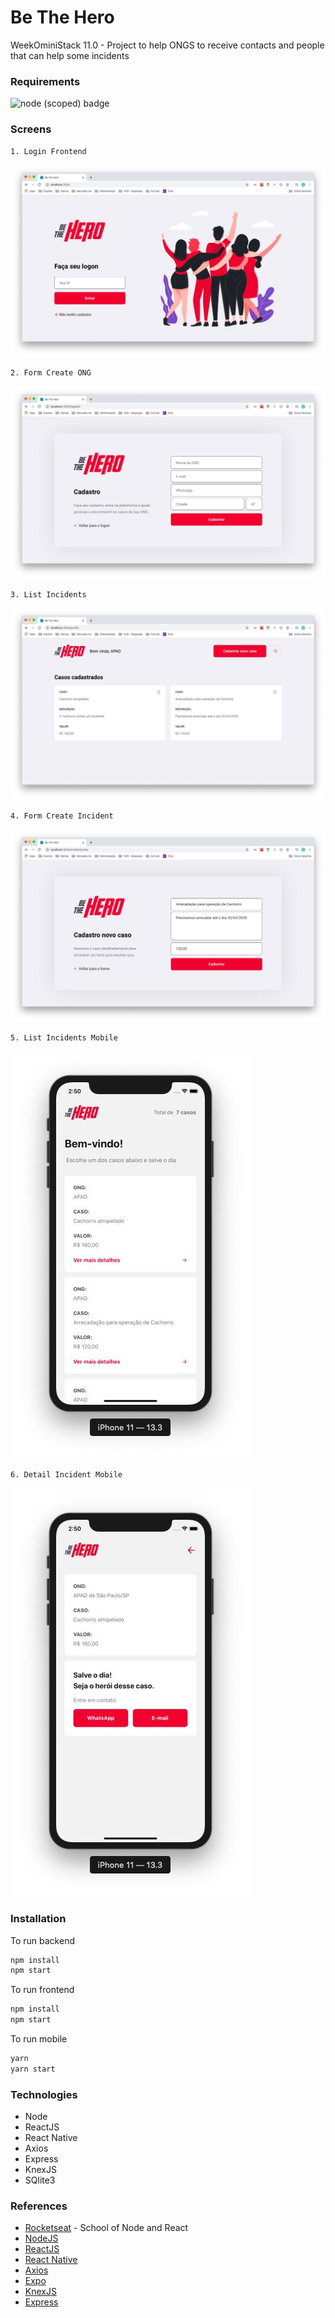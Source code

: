 # Be The Hero

WeekOminiStack 11.0 - Project to help ONGS to receive contacts and people that can help some incidents

### Requirements

<span display="inline" height="20px" class="common__BadgeWrapper-v13icv-3 hcQjpf"><img alt="node (scoped) badge" src="https://img.shields.io/badge/node-%3E%3D%206.0.0-brightgreen"></span>

### Screens

```bash
1. Login Frontend
```
<img alt="" src="https://raw.githubusercontent.com/joaopaulolndev/be-the-hero/master/screens/hero_login_front.jpeg">

```bash
2. Form Create ONG
```
<img alt="" src="https://raw.githubusercontent.com/joaopaulolndev/be-the-hero/master/screens/hero_create_ong.jpeg">

```bash
3. List Incidents
```
<img alt="" src="https://raw.githubusercontent.com/joaopaulolndev/be-the-hero/master/screens/hero_list.jpeg">

```bash
4. Form Create Incident
```
<img alt="" src="https://raw.githubusercontent.com/joaopaulolndev/be-the-hero/master/screens/hero_create_incident.jpeg">

```bash
5. List Incidents Mobile
```
<img alt="" src="https://raw.githubusercontent.com/joaopaulolndev/be-the-hero/master/screens/hero_mobile_list.jpeg">

```bash
6. Detail Incident Mobile
```
<img alt="" src="https://raw.githubusercontent.com/joaopaulolndev/be-the-hero/master/screens/hero_mobile_case.jpeg">


### Installation

To run backend

```bash
npm install
npm start
```

To run frontend
```bash
npm install
npm start
```

To run mobile
```bash
yarn
yarn start
```

### Technologies
* Node
* ReactJS
* React Native
* Axios
* Express
* KnexJS
* SQlite3

### References

* [Rocketseat](https://rocketseat.com.br/) - School of Node and React
* [NodeJS](https://nodejs.org/en/)
* [ReactJS](https://reactjs.org/)
* [React Native](https://reactnative.dev/) 
* [Axios](https://github.com/axios/axios) 
* [Expo](https://expo.io/) 
* [KnexJS](http://knexjs.org/) 
* [Express](https://expressjs.com/) 



